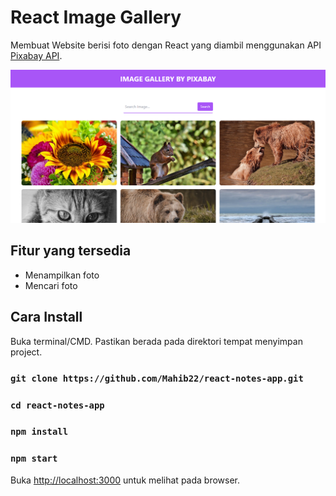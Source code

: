 # React Image Gallery

Membuat Website berisi foto dengan React yang diambil menggunakan API [Pixabay API](https://pixabay.com/api/docs/).

![App Screenshot](screenshot.png)

## Fitur yang tersedia

- Menampilkan foto
- Mencari foto

## Cara Install

Buka terminal/CMD. Pastikan berada pada direktori tempat menyimpan project.

### `git clone https://github.com/Mahib22/react-notes-app.git`

### `cd react-notes-app`

### `npm install`

### `npm start`

Buka [http://localhost:3000](http://localhost:3000) untuk melihat pada browser.
